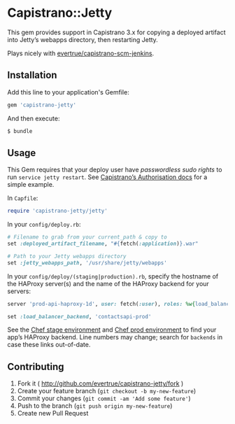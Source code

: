 # Capistrano::Jetty

This gem provides support in Capistrano 3.x for copying a deployed artifact into Jetty’s webapps directory, then restarting Jetty.

Plays nicely with [evertrue/capistrano-scm-jenkins](https://github.com/evertrue/capistrano-scm-jenkins).

## Installation

Add this line to your application's Gemfile:

```ruby
gem 'capistrano-jetty'
```

And then execute:

```bash
$ bundle
```

## Usage

This Gem requires that your deploy user have *passwordless sudo rights* to run
`service jetty restart`. See [Capistrano’s Authorisation docs](http://capistranorb.com/documentation/getting-started/authentication-and-authorisation/#toc_8)
for a simple example.

In `Capfile`:
```ruby
require 'capistrano-jetty/jetty'
```

In your `config/deploy.rb`:

```ruby
# Filename to grab from your current_path & copy to
set :deployed_artifact_filename, "#{fetch(:application)}.war"

# Path to your Jetty webapps directory
set :jetty_webapps_path, '/usr/share/jetty/webapps'
```

In your `config/deploy/(staging|production).rb`, specify the hostname of the HAProxy server(s) and the name of the HAProxy backend for your servers:

```ruby
server 'prod-api-haproxy-1d', user: fetch(:user), roles: %w{load_balancer}, no_release: true

set :load_balancer_backend, 'contactsapi-prod'
```

See the [Chef stage environment](https://github.com/evertrue/server-chef/blob/master/environments/stage.json#L141) and [Chef prod environment](https://github.com/evertrue/server-chef/blob/master/environments/prod.json#L232) to find your app’s HAProxy backend. Line numbers may change; search for `backends` in case these links out-of-date.

## Contributing

1. Fork it ( http://github.com/evertrue/capistrano-jetty/fork )
2. Create your feature branch (`git checkout -b my-new-feature`)
3. Commit your changes (`git commit -am 'Add some feature'`)
4. Push to the branch (`git push origin my-new-feature`)
5. Create new Pull Request
